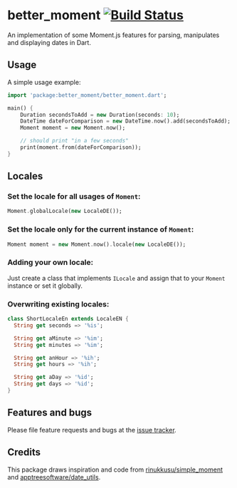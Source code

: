 # better_moment [![Build Status](https://travis-ci.org/Avyiel/better_moment.svg?branch=master)](https://travis-ci.org/Avyiel/better_moment)
An implementation of some Moment.js features for parsing, manipulates and displaying dates in Dart.

## Usage

A simple usage example:

```dart
import 'package:better_moment/better_moment.dart';

main() {
    Duration secondsToAdd = new Duration(seconds: 10);
    DateTime dateForComparison = new DateTime.now().add(secondsToAdd);
    Moment moment = new Moment.now();

    // should print "in a few seconds"
    print(moment.from(dateForComparison));
}
```

## Locales

### Set the locale for all usages of `Moment`:

```dart
Moment.globalLocale(new LocaleDE());
```

### Set the locale only for the current instance of `Moment`:

```dart
Moment moment = new Moment.now().locale(new LocaleDE());
```

### Adding your own locale:

Just create a class that implements `ILocale` and assign that to your `Moment` instance or set it globally.


### Overwriting existing locales:

```dart
class ShortLocaleEn extends LocaleEN {
  String get seconds => '%is';

  String get aMinute => '%im';
  String get minutes => '%im';

  String get anHour => '%ih';
  String get hours => '%ih';

  String get aDay => '%id';
  String get days => '%id';
}
```

## Features and bugs

Please file feature requests and bugs at the [issue tracker][tracker].

[tracker]: https://github.com/Avyiel/better_moment/issues

## Credits

This package draws inspiration and code from [rinukkusu/simple_moment](https://github.com/rinukkusu/simple_moment) and [apptreesoftware/date_utils](https://github.com/apptreesoftware/date_utils).